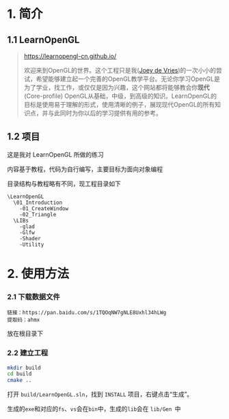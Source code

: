 # 1. 简介

## 1.1 LearnOpenGL

>https://learnopengl-cn.github.io/
>
>欢迎来到OpenGL的世界。这个工程只是我([Joey de Vries](http://joeydevries.com/))的一次小小的尝试，希望能够建立起一个完善的OpenGL教学平台。无论你学习OpenGL是为了学业，找工作，或仅仅是因为兴趣，这个网站都将能够教会你**现代**(Core-profile) OpenGL从基础，中级，到高级的知识。LearnOpenGL的目标是使用易于理解的形式，使用清晰的例子，展现现代OpenGL的所有知识点，并与此同时为你以后的学习提供有用的参考。

## 1.2 项目

这是我对 LearnOpenGL 所做的练习

内容基于教程，代码为自行编写，主要目标为面向对象编程

目录结构与教程略有不同，现工程目录如下

```
\LearnOpenGL
  \01_Introduction
    -01_CreateWindow
    -02_Triangle
  \LIBs
    -glad
    -Glfw
    -Shader
    -Utility
```

# 2. 使用方法

### 2.1 下载数据文件

```
链接：https://pan.baidu.com/s/1TQOqNW7gNLE8Uxhl34hLWg 
提取码：ahmx
```

放在根目录下

### 2.2 建立工程

```bash
mkdir build
cd build
cmake ..
```

打开 `build/LearnOpenGL.sln`，找到 `INSTALL` 项目，右键点击“生成”。

生成的`exe`和对应的`fs`、`vs`会在`bin`中，生成的`lib`会在 `lib/Gen `中